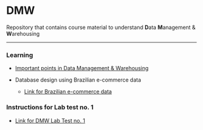 # DMW

Repository that contains course material to understand **D**ata **M**anagement & **W**arehousing

------------------------------------------------------------------------

### Learning

-   [Important points in Data Management & Warehousing](https://deep-bits.github.io/DMW-notes.pdf)

-   Database design using Brazilian e-commerce data

    -   [Link for Brazilian e-commerce data](https://www.kaggle.com/datasets/olistbr/brazilian-ecommerce/download)

### Instructions for Lab test no. 1

-   [Link for DMW Lab Test no. 1](https://deep-bits.github.io/DMW_Lab_test-1.html)
